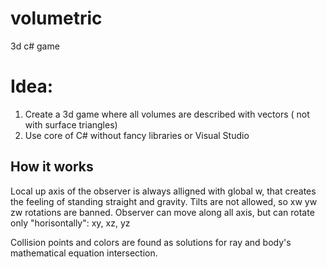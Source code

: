 # volumetric
 3d c# game

# Idea:
1. Create a 3d game where all volumes are described with vectors ( not with surface triangles)
2. Use core of C# without fancy libraries or Visual Studio

## How it works
Local up axis of the observer is always alligned with global w, that creates the feeling of standing straight and gravity.
Tilts are not allowed, so xw yw zw rotations are banned.
Observer can move along all axis, but can rotate only "horisontally": xy, xz, yz

Collision points and colors are found as solutions for ray and body's mathematical equation intersection.

